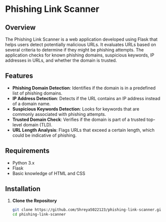 # Phishing Link Scanner

## Overview

The Phishing Link Scanner is a web application developed using Flask that helps users detect potentially malicious URLs. It evaluates URLs based on several criteria to determine if they might be phishing attempts. The application checks for known phishing domains, suspicious keywords, IP addresses in URLs, and whether the domain is trusted.

## Features

- **Phishing Domain Detection**: Identifies if the domain is in a predefined list of phishing domains.
- **IP Address Detection**: Detects if the URL contains an IP address instead of a domain name.
- **Suspicious Keywords Detection**: Looks for keywords that are commonly associated with phishing attempts.
- **Trusted Domain Check**: Verifies if the domain is part of a trusted top-level domain (TLD).
- **URL Length Analysis**: Flags URLs that exceed a certain length, which could be indicative of phishing.

## Requirements

- Python 3.x
- Flask
- Basic knowledge of HTML and CSS

## Installation

1. **Clone the Repository**

   ```bash
   git clone https://github.com/Shreya5022123/phishing-link-scanner.git
   cd phishing-link-scanner

